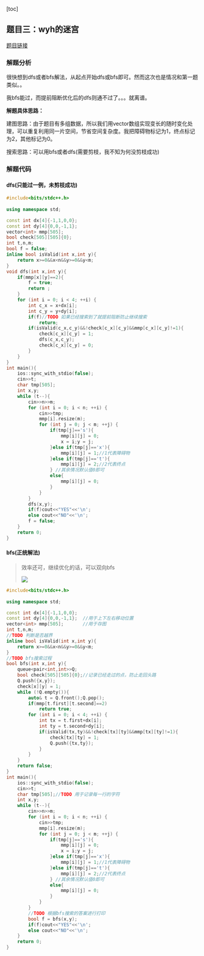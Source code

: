 [toc]

## 题目三：wyh的迷宫

[题目链接](https://ac.nowcoder.com/acm/contest/26908/1003)

### 解题分析

很快想到dfs或者bfs解法，从起点开始dfs或bfs即可。然而这次也是情况和第一题类似。。

我bfs能过，而提前阻断优化后的dfs则通不过了。。。就离谱。

**解题具体思路：**

建图思路：由于题目有多组数据，所以我们用vector数组实现变长的随时变化处理，可以重复利用同一片空间，节省空间复杂度。我把障碍物标记为1，终点标记为2，其他标记为0。

搜索思路：可以用bfs或者dfs(需要剪枝，我不知为何没剪枝成功)

### 解题代码

#### dfs(只能过一例，未剪枝成功)

```cpp
#include<bits/stdc++.h>
 
using namespace std;

const int dx[4]{-1,1,0,0};
const int dy[4]{0,0,-1,1};
vector<int> mmp[505];
bool check[505][505]{0};
int t,n,m;
bool f = false;
inline bool isValid(int x,int y){
    return x>=0&&x<n&&y>=0&&y<m;
}
void dfs(int x,int y){
    if(mmp[x][y]==2){
        f = true;
        return ;
    }
    for (int i = 0; i < 4; ++i) {
        int c_x = x+dx[i];
        int c_y = y+dy[i];
        if(f)//TODO 如果已经搜索到了就提前阻断防止继续搜索
            return;
        if(isValid(c_x,c_y)&&!check[c_x][c_y]&&mmp[c_x][c_y]!=1){
            check[c_x][c_y] = 1;
            dfs(c_x,c_y);
            check[c_x][c_y] = 0;
        }
    }
}
int main(){
    ios::sync_with_stdio(false);
    cin>>t;
    char tmp[505];
    int x,y;
    while (t--){
        cin>>n>>m;
        for (int i = 0; i < n; ++i) {
            cin>>tmp;
            mmp[i].resize(m);
            for (int j = 0; j < m; ++j) {
                if(tmp[j]=='s'){
                    mmp[i][j] = 0;
                    x = i;y = j;
                }else if(tmp[j]=='x'){
                    mmp[i][j] = 1;//1代表障碍物
                }else if(tmp[j]=='t'){
                    mmp[i][j] = 2;//2代表终点
                } //其余情况默认值0即可
                else{
                    mmp[i][j] = 0;
                }
            }
        }
        dfs(x,y);
        if(f)cout<<"YES"<<'\n';
        else cout<<"NO"<<'\n';
        f = false;
    }
    return 0;
}
```



#### bfs(正统解法)

> 效率还可，继续优化的话，可以双向bfs
>
> ![](https://img-blog.csdnimg.cn/94d788caad5a43e4abd54c5ac9b772e6.png?x-oss-process=image/watermark,type_d3F5LXplbmhlaQ,shadow_50,text_Q1NETiBAQysrKysrKysrKysrKysrKysrKys=,size_20,color_FFFFFF,t_70,g_se,x_16)

```cpp
#include<bits/stdc++.h>
 
using namespace std;

const int dx[4]{-1,1,0,0};
const int dy[4]{0,0,-1,1};	//用于上下左右移动位置
vector<int> mmp[505];		//用于存图
int t,n,m;
//TODO 判断是否越界
inline bool isValid(int x,int y){
    return x>=0&&x<n&&y>=0&&y<m;
}
//TODO bfs搜索过程
bool bfs(int x,int y){
    queue<pair<int,int>>Q;
    bool check[505][505]{0};//记录已经走过的点，防止走回头路
    Q.push({x,y});
    check[x][y] = 1;
    while (!Q.empty()){
        auto& t = Q.front();Q.pop();
        if(mmp[t.first][t.second]==2)
            return true;
        for (int i = 0; i < 4; ++i) {
            int tx = t.first+dx[i];
            int ty = t.second+dy[i];
            if(isValid(tx,ty)&&!check[tx][ty]&&mmp[tx][ty]!=1){
                check[tx][ty] = 1;
                Q.push({tx,ty});
            }
        }
    }
    return false;
}
int main(){
    ios::sync_with_stdio(false);
    cin>>t;
    char tmp[505];//TODO 用于记录每一行的字符
    int x,y;
    while (t--){
        cin>>n>>m;
        for (int i = 0; i < n; ++i) {
            cin>>tmp;
            mmp[i].resize(m);
            for (int j = 0; j < m; ++j) {
                if(tmp[j]=='s'){
                    mmp[i][j] = 0;
                    x = i;y = j;
                }else if(tmp[j]=='x'){
                    mmp[i][j] = 1;//1代表障碍物
                }else if(tmp[j]=='t'){
                    mmp[i][j] = 2;//2代表终点
                } //其余情况默认值0即可
                else{
                    mmp[i][j] = 0;
                }
            }
        }
        //TODO 根据bfs搜索的答案进行打印
        bool f = bfs(x,y);
        if(f)cout<<"YES"<<'\n';
        else cout<<"NO"<<'\n';
    }
    return 0;
}
```